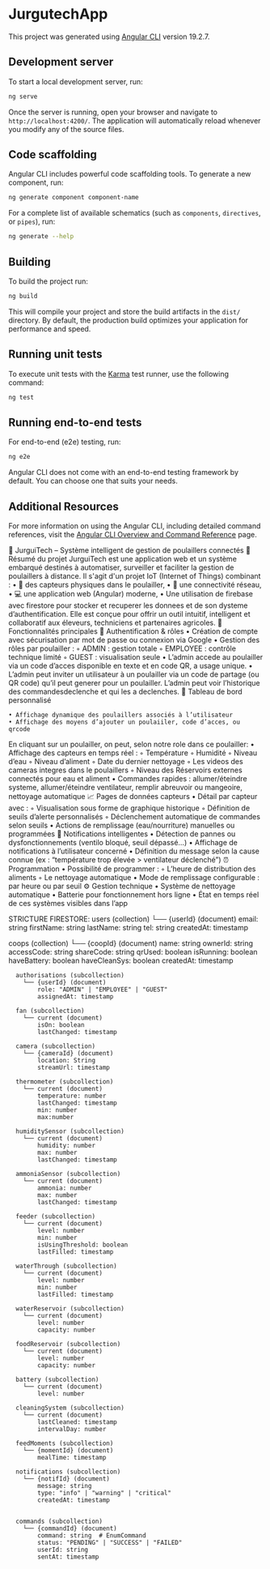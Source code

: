 # JurgutechApp

This project was generated using [Angular CLI](https://github.com/angular/angular-cli) version 19.2.7.

## Development server

To start a local development server, run:

```bash
ng serve
```

Once the server is running, open your browser and navigate to `http://localhost:4200/`. The application will automatically reload whenever you modify any of the source files.

## Code scaffolding

Angular CLI includes powerful code scaffolding tools. To generate a new component, run:

```bash
ng generate component component-name
```

For a complete list of available schematics (such as `components`, `directives`, or `pipes`), run:

```bash
ng generate --help
```

## Building

To build the project run:

```bash
ng build
```

This will compile your project and store the build artifacts in the `dist/` directory. By default, the production build optimizes your application for performance and speed.

## Running unit tests

To execute unit tests with the [Karma](https://karma-runner.github.io) test runner, use the following command:

```bash
ng test
```

## Running end-to-end tests

For end-to-end (e2e) testing, run:

```bash
ng e2e
```

Angular CLI does not come with an end-to-end testing framework by default. You can choose one that suits your needs.

## Additional Resources

For more information on using the Angular CLI, including detailed command references, visit the [Angular CLI Overview and Command Reference](https://angular.dev/tools/cli) page.


📘 JurguiTech – Système intelligent de gestion de poulaillers connectés
🎯 Résumé du projet
JurguiTech est une application web et un système embarqué destinés à automatiser, surveiller et faciliter la gestion de poulaillers à distance. Il s'agit d'un projet IoT (Internet of Things) combinant :
    • 🐔 des capteurs physiques dans le poulailler,
    • 📶 une connectivité réseau,
    • 💻 une application web (Angular) moderne,
    • Une utilisation de firebase avec firestore pour stocker et recuperer les donnees et de son dysteme d’authentification.
Elle est conçue pour offrir un outil intuitif, intelligent et collaboratif aux éleveurs, techniciens et partenaires agricoles.
🧩 Fonctionnalités principales
🔐 Authentification & rôles
    • Création de compte avec sécurisation par mot de passe ou connexion via Google
    • Gestion des rôles par poulailler :
        ◦ ADMIN : gestion totale
        ◦ EMPLOYEE : contrôle technique limité
        ◦ GUEST : visualisation seule
    • L’admin accede au poulailler via un code d’acces disponible en texte et en code QR, a usage unique.
    • L’admin peut inviter un utilisateur à un poulailler via un code de partage (ou QR code) qu’il peut generer pour un poulailler. L’admin peut voir l’historique des commandesdeclenche et qui les a declenches.
🐣 Tableau de bord personnalisé

    • Affichage dynamique des poulaillers associés à l’utilisateur
    • Affichage des moyens d’ajouter un poulaiiler, code d’acces, ou qrcode
En cliquant sur un poulailler, on peut, selon notre role dans ce poulailler:
    • Affichage des capteurs en temps réel :
        ◦ Température
        ◦ Humidité
        ◦ Niveau d’eau
        ◦ Niveau d’aliment
        ◦ Date du dernier nettoyage
        ◦ Les videos des cameras integres dans le poulaillers
        ◦ Niveau des Réservoirs externes connectés pour eau et aliment
    • Commandes rapides : allumer/éteindre systeme,  allumer/éteindre ventilateur, remplir abreuvoir ou mangeoire, nettoyage automatique
📈 Pages de données capteurs
    • Détail par capteur avec :
        ◦ Visualisation sous forme de graphique historique
        ◦ Définition de seuils d’alerte personnalisés
        ◦ Déclenchement automatique de commandes selon seuils
    • Actions de remplissage (eau/nourriture) manuelles ou programmées
📣 Notifications intelligentes
    • Détection de pannes ou dysfonctionnements (ventilo bloqué, seuil dépassé…)
    • Affichage de notifications à l’utilisateur concerné
    • Définition du message selon la cause connue (ex : “température trop élevée > ventilateur déclenché”)
⏰ Programmation
    • Possibilité de programmer :
        ◦ L’heure de distribution des aliments
        ◦ Le nettoyage automatique
    • Mode de remplissage configurable : par heure ou par seuil
⚙️ Gestion technique 
    • Système de nettoyage automatique
    • Batterie pour fonctionnement hors ligne
    • État en temps réel de ces systèmes visibles dans l’app


STRICTURE FIRESTORE: 
users (collection)
  └── {userId} (document)
      email: string
      firstName: string
      lastName: string
      tel: string
      createdAt: timestamp

coops (collection)
  └── {coopId} (document)
      name: string
      ownerId: string
      accessCode: string
      shareCode: string
      qrUsed: boolean
      isRunning: boolean
      haveBattery: boolean
      haveCleanSys: boolean
      createdAt: timestamp

      authorisations (subcollection)
        └── {userId} (document)
            role: "ADMIN" | "EMPLOYEE" | "GUEST"
            assignedAt: timestamp

      fan (subcollection)
        └── current (document)
            isOn: boolean
            lastChanged: timestamp
      
      camera (subcollection)
        └── {cameraId} (document)
            location: String
            streamUrl: timestamp

      thermometer (subcollection)
        └── current (document)
            temperature: number
            lastChanged: timestamp
            min: number
            max:number

      humiditySensor (subcollection)
        └── current (document)
            humidity: number
            max: number
            lastChanged: timestamp

      ammoniaSensor (subcollection)
        └── current (document)
            ammonia: number
            max: number
            lastChanged: timestamp

      feeder (subcollection)
        └── current (document)
            level: number
            min: number
            isUsingThreshold: boolean
            lastFilled: timestamp

      waterThrough (subcollection)
        └── current (document)
            level: number
            min: number
            lastFilled: timestamp

      waterReservoir (subcollection)
        └── current (document)
            level: number
            capacity: number
            
      foodReservoir (subcollection)
        └── current (document)
            level: number
            capacity: number

      battery (subcollection)
        └── current (document)
            level: number

      cleaningSystem (subcollection)
        └── current (document)
            lastCleaned: timestamp
            intervalDay: number

      feedMoments (subcollection)
        └── {momentId} (document)
            mealTime: timestamp

      notifications (subcollection)
        └── {notifId} (document)
            message: string
            type: "info" | "warning" | "critical"
            createdAt: timestamp
           

      commands (subcollection)
        └── {commandId} (document)
            command: string  # EnumCommand
            status: "PENDING" | "SUCCESS" | "FAILED"
            userId: string
            sentAt: timestamp
